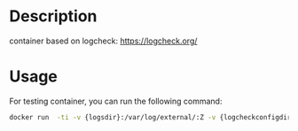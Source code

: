 # Description
container based on logcheck: https://logcheck.org/

# Usage

For testing container, you can run the following command:

```bash
docker run  -ti -v {logsdir}:/var/log/external/:Z -v {logcheckconfigdir}:/etc/logcheck/ -v {esmtprcfile}:/etc/esmtprc logcheck
